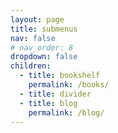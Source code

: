 ```yaml
---
layout: page
title: submenus
nav: false
# nav_order: 8
dropdown: false
children:
  - title: bookshelf
    permalink: /books/
  - title: divider
  - title: blog
    permalink: /blog/
---
```

